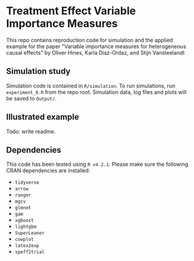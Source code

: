 # Treatment Effect Variable Importance Measures

This repo contains reproduction code for simulation and the applied example for the paper "Variable importance measures for heterogeneous causal effects"
by Oliver Hines, Karla Diaz-Ordaz, and Stijn Vansteelandt

## Simulation study

Simulation code is contained in `R/simulation`. To run simulations, run `experiment_0.R` from the repo root. Simulation data, log files and plots will be saved to `Output/`.

## Illustrated example

Todo: write readme.

## Dependencies

This code has been tested using `R v4.2.1`.
Please make sure the following CRAN dependencies are installed:

- `tidyverse`
- `arrow`
- `ranger`
- `mgcv`
- `glmnet`
- `gam`
- `xgboost`
- `lightgbm`
- `SuperLeaner`
- `cowplot`
- `latex2exp`
- `speff2trial`

